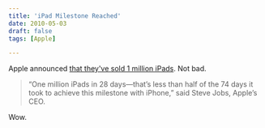 ```yaml
---
title: 'iPad Milestone Reached'
date: 2010-05-03
draft: false
tags: [Apple]

---
```


Apple announced [that they've sold 1 million iPads](http://www.apple.com/pr/library/2010/05/03ipad.html). Not bad.

> “One million iPads in 28 days—that’s less than half of the 74 days it took to achieve this milestone with iPhone,” said Steve Jobs, Apple’s CEO.

Wow.